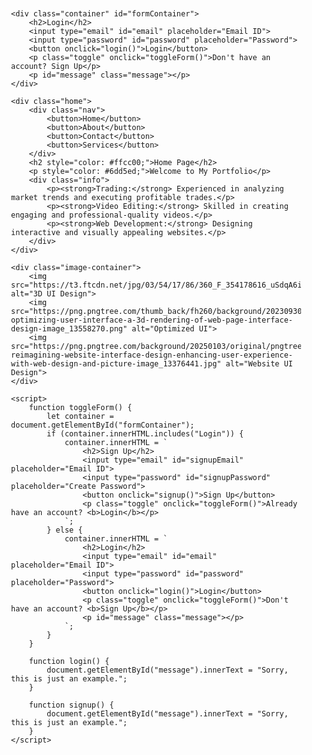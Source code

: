 <!DOCTYPE html>
<html lang="en">
<head>
    <meta charset="UTF-8">
    <meta name="viewport" content="width=device-width, initial-scale=1.0">
    <title>Login & Home Page</title>
    <style>
        * {
            margin: 0;
            padding: 0;
            box-sizing: border-box;
        }
        body {
            background: url('https://wallpapers-clan.com/wp-content/uploads/2024/09/astronaut-observes-the-vastness-of-space-desktop-wallpaper-preview.jpg') no-repeat center center/cover;
            min-height: 100vh;
            display: flex;
            flex-wrap: wrap;
            align-items: center;
            justify-content: center;
            gap: 50px;
            padding: 20px;
        }
        .container, .home {
            background: rgba(0, 0, 0, 0.7);
            padding: 40px;
            border-radius: 20px;
            width: 100%;
            max-width: 450px;
            text-align: center;
            color: white;
            backdrop-filter: blur(20px);
            box-shadow: 0 0 25px rgba(255, 255, 255, 0.5);
        }
        input, button {
            width: 100%;
            padding: 16px;
            margin: 14px 0;
            border: none;
            border-radius: 10px;
            outline: none;
        }
        button {
            background: linear-gradient(45deg, #ff416c, #ff4b2b);
            color: white;
            font-size: 20px;
            font-weight: bold;
            transition: 0.3s;
            box-shadow: 0 6px 12px rgba(255, 75, 43, 0.5);
            border-radius: 12px;
        }
        button:hover {
            transform: scale(1.1);
        }
        .nav {
            display: flex;
            flex-wrap: wrap;
            justify-content: center;
            gap: 15px;
            margin-bottom: 25px;
        }
        .nav button {
            width: auto;
            padding: 12px 25px;
            background: linear-gradient(45deg, #2193b0, #6dd5ed);
            font-size: 18px;
            color: white;
            border-radius: 12px;
            box-shadow: 0 4px 8px rgba(255, 255, 255, 0.4);
            transition: 0.3s;
        }
        .nav button:hover {
            background: linear-gradient(45deg, #6dd5ed, #2193b0);
            transform: scale(1.05);
        }
        .info {
            margin-top: 25px;
            font-size: 16px;
            line-height: 1.8;
            font-family: 'Arial', sans-serif;
            text-align: left;
            color: #ffcc00;
        }
        .toggle {
            cursor: pointer;
            color: #ffcc00;
            margin-top: 10px;
        }
        .toggle:hover {
            text-decoration: underline;
        }
        .image-container {
            display: flex;
            flex-direction: column;
            gap: 15px;
            align-items: center;
            width: 100%;
            max-width: 450px;
        }
        .image-container img {
            width: 100%;
            max-width: 350px;
            border-radius: 15px;
            box-shadow: 0 10px 20px rgba(0, 0, 0, 0.5);
            transform: perspective(500px) rotateY(10deg);
            transition: transform 0.3s ease;
        }
        .image-container img:hover {
            transform: perspective(500px) rotateY(0deg) scale(1.1);
        }
    </style>
</head>
<body>
    
    <div class="container" id="formContainer">
        <h2>Login</h2>
        <input type="email" id="email" placeholder="Email ID">
        <input type="password" id="password" placeholder="Password">
        <button onclick="login()">Login</button>
        <p class="toggle" onclick="toggleForm()">Don't have an account? Sign Up</p>
        <p id="message" class="message"></p>
    </div>

    <div class="home">
        <div class="nav">
            <button>Home</button>
            <button>About</button>
            <button>Contact</button>
            <button>Services</button>
        </div>
        <h2 style="color: #ffcc00;">Home Page</h2>
        <p style="color: #6dd5ed;">Welcome to My Portfolio</p>
        <div class="info">
            <p><strong>Trading:</strong> Experienced in analyzing market trends and executing profitable trades.</p>
            <p><strong>Video Editing:</strong> Skilled in creating engaging and professional-quality videos.</p>
            <p><strong>Web Development:</strong> Designing interactive and visually appealing websites.</p>
        </div>
    </div>

    <div class="image-container">
        <img src="https://t3.ftcdn.net/jpg/03/54/17/86/360_F_354178616_uSdqA6i1A1vkkskFPKOoxQOED0ZMIcn3.jpg" alt="3D UI Design">
        <img src="https://png.pngtree.com/thumb_back/fh260/background/20230930/pngtree-optimizing-user-interface-a-3d-rendering-of-web-page-interface-design-image_13558270.png" alt="Optimized UI">
        <img src="https://png.pngtree.com/background/20250103/original/pngtree-reimagining-website-interface-design-enhancing-user-experience-with-web-design-and-picture-image_13376441.jpg" alt="Website UI Design">
    </div>

    <script>
        function toggleForm() {
            let container = document.getElementById("formContainer");
            if (container.innerHTML.includes("Login")) {
                container.innerHTML = `
                    <h2>Sign Up</h2>
                    <input type="email" id="signupEmail" placeholder="Email ID">
                    <input type="password" id="signupPassword" placeholder="Create Password">
                    <button onclick="signup()">Sign Up</button>
                    <p class="toggle" onclick="toggleForm()">Already have an account? <b>Login</b></p>
                `;
            } else {
                container.innerHTML = `
                    <h2>Login</h2>
                    <input type="email" id="email" placeholder="Email ID">
                    <input type="password" id="password" placeholder="Password">
                    <button onclick="login()">Login</button>
                    <p class="toggle" onclick="toggleForm()">Don't have an account? <b>Sign Up</b></p>
                    <p id="message" class="message"></p>
                `;
            }
        }

        function login() {
            document.getElementById("message").innerText = "Sorry, this is just an example.";
        }

        function signup() {
            document.getElementById("message").innerText = "Sorry, this is just an example.";
        }
    </script>
</body>
</html>
